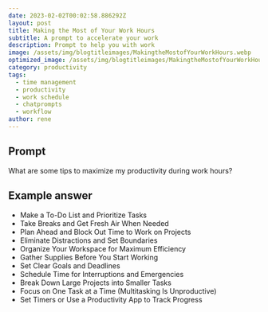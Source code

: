 ```yaml
---
date: 2023-02-02T00:02:58.886292Z
layout: post
title: Making the Most of Your Work Hours
subtitle: A prompt to accelerate your work
description: Prompt to help you with work 
image: /assets/img/blogtitleimages/MakingtheMostofYourWorkHours.webp
optimized_image: /assets/img/blogtitleimages/MakingtheMostofYourWorkHours.webp
category: productivity
tags:
  - time management
  - productivity
  - work schedule
  - chatprompts
  - workflow
author: rene
---
```


## Prompt

  <div class='promptinnerdivtop'>
    <div class='prompttextdiv'>
    <p>What are some tips to maximize my productivity during work hours?</p>
    </div>
  </div>


## Example answer
  <div class='promptinnerdivbottom' >
    <div class='prompttextdiv'>
    <p>

<ul>
  <li>Make a To-Do List and Prioritize Tasks</li>
  <li>Take Breaks and Get Fresh Air When Needed</li>
  <li>Plan Ahead and Block Out Time to Work on Projects</li>
  <li>Eliminate Distractions and Set Boundaries</li>
  <li>Organize Your Workspace for Maximum Efficiency</li>
  <li>Gather Supplies Before You Start Working</li>
  <li>Set Clear Goals and Deadlines</li>
  <li>Schedule Time for Interruptions and Emergencies</li>
  <li>Break Down Large Projects into Smaller Tasks</li>
  <li>Focus on One Task at a Time (Multitasking Is Unproductive)</li>
  <li>Set Timers or Use a Productivity App to Track Progress</li>
</ul></p>
    </div>
  </div>

